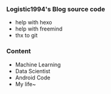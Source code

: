 ### Logistic1994's Blog source code
- help with hexo
- help with freemind
- thx to git

### Content
- Machine Learning
- Data Scientist
- Android Code
- My life~